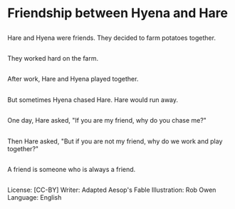 # Friendship between Hyena and Hare

##
Hare and Hyena
were friends.
They decided
to farm potatoes
together.

##
They worked hard
on the farm.

##
After work,
Hare and Hyena
played together.

##
But sometimes
Hyena chased Hare.
Hare would
run away.

##
One day,
Hare asked,
"If you are my friend,
why do you chase me?"

##
Then Hare asked,
"But if you are
not my friend,
why do we work
and play together?"

##
A friend is someone
who is always a friend.

##
License: [CC-BY]
Writer: Adapted Aesop's Fable
Illustration: Rob Owen
Language: English
